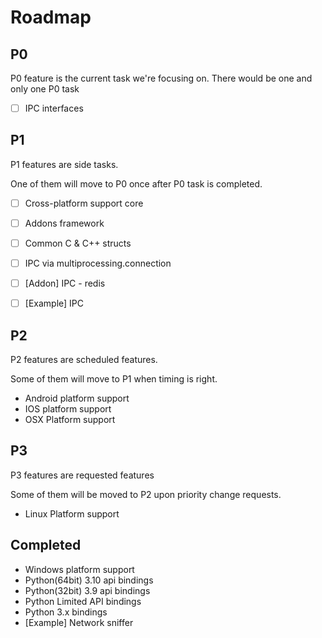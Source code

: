 # Roadmap

## P0
P0 feature is the current task we're focusing on.
There would be one and only one P0 task

- [ ] IPC interfaces

## P1
P1 features are side tasks.

One of them will move to P0 once after P0 task is completed.

- [ ] Cross-platform support core
- [ ] Addons framework
- [ ] Common C & C++ structs
- [ ] IPC via multiprocessing.connection
- [ ] [Addon] IPC - redis
- [ ] [Example] IPC


## P2
P2 features are scheduled features.

Some of them will move to P1 when timing is right.

- Android platform support
- IOS platform support
- OSX Platform support

## P3
P3 features are requested features

Some of them will be moved to P2 upon priority change requests.
- Linux Platform support

## Completed

- Windows platform support
- Python(64bit) 3.10 api bindings
- Python(32bit) 3.9 api bindings
- Python Limited API bindings
- Python 3.x bindings
- [Example] Network sniffer
